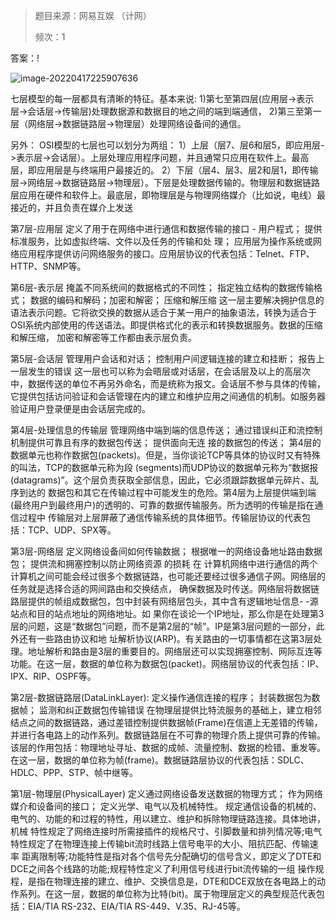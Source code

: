 > 题目来源：网易互娱 （计网）
>
> 频次：1

答案：!

![image-20220417225907636](https://image-1302243118.cos.ap-beijing.myqcloud.com/img/image-20220417225907636.png)



七层模型的每一层都具有清晰的特征。基本来说:
1)第七至第四层(应用层->表示层->会话层->传输层)处理数据源和数据目的地之间的端到端通信，
2)第三至第一层（网络层->数据链路层->物理层）处理网络设备间的通信。

另外：
OSI模型的七层也可以划分为两组：
1）上层（层7、层6和层5，即应用层->表示层->会话层）。上层处理应用程序问题，并且通常只应用在软件上。最高层，即应用层是与终端用户最接近的。
2）下层（层4、层3、层2和层1，即传输层->网络层->数据链路层->物理层）。下层是处理数据传输的。物理层和数据链路层应用在硬件和软件上。最底层，即物理层是与物理网络媒介（比如说，电线）最接近的，并且负责在媒介上发送

第7层-应用层
定义了用于在网络中进行通信和数据传输的接口 - 用户程式；
提供标准服务，比如虚拟终端、文件以及任务的传输和处 理；
应用层为操作系统或网络应用程序提供访问网络服务的接口。应用层协议的代表包括：Telnet、FTP、HTTP、SNMP等。

第6层-表示层
掩盖不同系统间的数据格式的不同性；
指定独立结构的数据传输格式；
数据的编码和解码；加密和解密； 压缩和解压缩
这一层主要解决拥护信息的语法表示问题。它将欲交换的数据从适合于某一用户的抽象语法，转换为适合于OSI系统内部使用的传送语法。即提供格式化的表示和转换数据服务。数据的压缩和解压缩， 加密和解密等工作都由表示层负责。

第5层-会话层
管理用户会话和对话；
控制用户间逻辑连接的建立和挂断；
报告上一层发生的错误
这一层也可以称为会晤层或对话层，在会话层及以上的高层次中，数据传送的单位不再另外命名，而是统称为报文。会话层不参与具体的传输，它提供包括访问验证和会话管理在内的建立和维护应用之间通信的机制。如服务器验证用户登录便是由会话层完成的。

第4层-处理信息的传输层
管理网络中端到端的信息传送；
通过错误纠正和流控制机制提供可靠且有序的数据包传送；
提供面向无连 接的数据包的传送；
第4层的数据单元也称作数据包(packets)。但是，当你谈论TCP等具体的协议时又有特殊的叫法，TCP的数据单元称为段 (segments)而UDP协议的数据单元称为“数据报(datagrams)”。这个层负责获取全部信息，因此，它必须跟踪数据单元碎片、乱序到达的 数据包和其它在传输过程中可能发生的危险。第4层为上层提供端到端(最终用户到最终用户)的透明的、可靠的数据传输服务。所为透明的传输是指在通信过程中 传输层对上层屏蔽了通信传输系统的具体细节。传输层协议的代表包括：TCP、UDP、SPX等。

第3层-网络层
定义网络设备间如何传输数据；
根据唯一的网络设备地址路由数据包；
提供流和拥塞控制以防止网络资源 的损耗
在 计算机网络中进行通信的两个计算机之间可能会经过很多个数据链路，也可能还要经过很多通信子网。网络层的任务就是选择合适的网间路由和交换结点， 确保数据及时传送。网络层将数据链路层提供的帧组成数据包，包中封装有网络层包头，其中含有逻辑地址信息- -源站点和目的站点地址的网络地址。如 果你在谈论一个IP地址，那么你是在处理第3层的问题，这是“数据包”问题，而不是第2层的“帧”。IP是第3层问题的一部分，此外还有一些路由协议和地 址解析协议(ARP)。有关路由的一切事情都在这第3层处理。地址解析和路由是3层的重要目的。网络层还可以实现拥塞控制、网际互连等功能。在这一层，数据的单位称为数据包(packet)。网络层协议的代表包括：IP、IPX、RIP、OSPF等。

第2层-数据链路层(DataLinkLayer):
定义操作通信连接的程序；
封装数据包为数据帧；
监测和纠正数据包传输错误
在物理层提供比特流服务的基础上，建立相邻结点之间的数据链路，通过差错控制提供数据帧(Frame)在信道上无差错的传输，并进行各电路上的动作系列。数据链路层在不可靠的物理介质上提供可靠的传输。该层的作用包括：物理地址寻址、数据的成帧、流量控制、数据的检错、重发等。在这一层，数据的单位称为帧(frame)。数据链路层协议的代表包括：SDLC、HDLC、PPP、STP、帧中继等。

第1层-物理层(PhysicalLayer)
定义通过网络设备发送数据的物理方式；
作为网络媒介和设备间的接口；
定义光学、电气以及机械特性。
规定通信设备的机械的、电气的、功能的和过程的特性，用以建立、维护和拆除物理链路连接。具体地讲，机械 特性规定了网络连接时所需接插件的规格尺寸、引脚数量和排列情况等;电气特性规定了在物理连接上传输bit流时线路上信号电平的大小、阻抗匹配、传输速率 距离限制等;功能特性是指对各个信号先分配确切的信号含义，即定义了DTE和DCE之间各个线路的功能;规程特性定义了利用信号线进行bit流传输的一组 操作规程，是指在物理连接的建立、维护、交换信息是，DTE和DCE双放在各电路上的动作系列。在这一层，数据的单位称为比特(bit)。属于物理层定义的典型规范代表包括：EIA/TIA RS-232、EIA/TIA RS-449、V.35、RJ-45等。